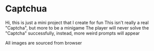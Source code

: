 # Captchua

Hi, this is just a mini project that I create for fun
This isn't really a real "Captcha", but more to be a minigame
The player will never solve the "Captcha" successfully, instead, more weird prompts will appear

All images are sourced from browser
